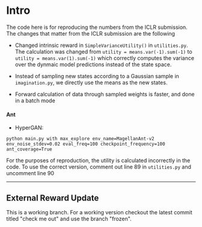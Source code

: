 # Intro

The code here is for reproducing the numbers from the ICLR submission. The changes that matter from the ICLR submission are the following

* Changed intrinsic reward in `SimpleVarianceUtility()` in `utilities.py`. The calculation was changed from `utility = means.var(-1).sum(-1)` to `utility = means.var(1).sum(-1)` which correctly computes the variance over the dynmaic model predictions instead of the state space. 

* Instead of sampling new states according to a Gaussian sample in `imagination.py`, we directly use the means as the new states. 

* Forward calculation of data through sampled weights is faster, and done in a batch mode


#### Ant

* HyperGAN:
```
python main.py with max_explore env_name=MagellanAnt-v2 env_noise_stdev=0.02 eval_freq=100 checkpoint_frequency=100 ant_coverage=True
```

For the purposes of reproduction, the utility is calculated incorrectly in the code. To use the correct version, comment out line 89 in `utilities.py` and uncomment line 90

-----------------------------

## External Reward Update

This is a working branch. For a working version checkout the latest commit titled "check me out" and use the branch "frozen". 

